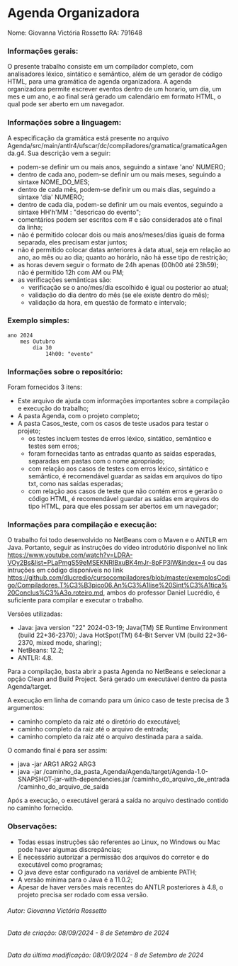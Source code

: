 # Agenda Organizadora

Nome: Giovanna Victória Rossetto
RA: 791648

### Informações gerais:
O presente trabalho consiste em um compilador completo, com analisadores léxico, sintático e semântico, além de um gerador de código HTML, para uma gramática de agenda organizadora.
A agenda organizadora permite escrever eventos dentro de um horario, um dia, um mes e um ano, e ao final será gerado um calendário em formato HTML, o qual pode ser aberto em um navegador.

### Informações sobre a linguagem:
A especificação da gramática está presente no arquivo Agenda/src/main/antlr4/ufscar/dc/compiladores/gramatica/gramaticaAgenda.g4. Sua descrição vem a seguir:
- podem-se definir um ou mais anos, seguindo a sintaxe 'ano' NUMERO;
- dentro de cada ano, podem-se definir um ou mais meses, seguindo a sintaxe NOME_DO_MES;
- dentro de cada mês, podem-se definir um ou mais dias, seguindo a sintaxe 'dia' NUMERO;
- dentro de cada dia, podem-se definir um ou mais eventos, seguindo a sintaxe HH'h'MM : "descricao do evento";
- comentários podem ser escritos com # e são considerados até o final da linha;
- não é permitido colocar dois ou mais anos/meses/dias iguais de forma separada, eles precisam estar juntos;
- não é permitido colocar datas anteriores à data atual, seja em relação ao ano, ao mês ou ao dia; quanto ao horário, não há esse tipo de restrição;
- as horas devem seguir o formato de 24h apenas (00h00 até 23h59); não é permitido 12h com AM ou PM;
- as verificações semânticas são:
	- verificação se o ano/mes/dia escolhido é igual ou posterior ao atual;
	- validação do dia dentro do mês (se ele existe dentro do mês);
	- validação da hora, em questão de formato e intervalo;

### Exemplo simples:
	ano 2024
		mes Outubro
			dia 30
				14h00: "evento"

### Informações sobre o repositório:
Foram fornecidos 3 itens:
- Este arquivo de ajuda com informações importantes sobre a compilação e execução do trabalho;
- A pasta Agenda, com o projeto completo;
- A pasta Casos_teste, com os casos de teste usados para testar o projeto;
	- os testes incluem testes de erros léxico, sintático, semântico e testes sem erros;
	- foram fornecidas tanto as entradas quanto as saidas esperadas, separadas em pastas com o nome apropriado;
   	- com relação aos casos de testes com erros léxico, sintático e semântico, é recomendável guardar as saídas em arquivos do tipo txt, como nas saídas esperadas;
  	- com relação aos casos de teste que não contém erros e gerarão o código HTML, é recomendável guardar as saídas em arquivos do tipo HTML, para que eles possam ser abertos em um navegador;


### Informações para compilação e execução:
O trabalho foi todo desenvolvido no NetBeans com o Maven e o ANTLR em Java. Portanto, seguir as instruções do vídeo introdutório disponível no link https://www.youtube.com/watch?v=LDRA-VOy2Bs&list=PLaPmgS59eMSEKNRIBxuBK4mJr-8pFP3lW&index=4 ou das intruções em código disponíveis no link https://github.com/dlucredio/cursocompiladores/blob/master/exemplosCodigo/Compiladores.T%C3%B3pico06.An%C3%A1lise%20Sint%C3%A1tica%20Conclus%C3%A3o.roteiro.md, ambos do professor Daniel Lucrédio, é suficiente para compilar e executar o trabalho.

Versões utilizadas:
- Java: java version "22" 2024-03-19;
	Java(TM) SE Runtime Environment (build 22+36-2370);
	Java HotSpot(TM) 64-Bit Server VM (build 22+36-2370, mixed mode, sharing);
- NetBeans: 12.2;
- ANTLR: 4.8.
	
Para a compilação, basta abrir a pasta Agenda no NetBeans e selecionar a opção Clean and Build Project. Será gerado um executável dentro da pasta Agenda/target.

A execução em linha de comando para um único caso de teste precisa de 3 argumentos:
- caminho completo da raiz até o diretório do executável;
- caminho completo da raiz até o arquivo de entrada;
- caminho completo da raiz até o arquivo destinada para a saída.

O comando final é para ser assim:
- java -jar ARG1 ARG2 ARG3
- java -jar /caminho_da_pasta_Agenda/Agenda/target/Agenda-1.0-SNAPSHOT-jar-with-dependencies.jar /caminho_do_arquivo_de_entrada /caminho_do_arquivo_de_saida

Após a execução, o executável gerará a saída no arquivo destinado contido no caminho fornecido.

### Observações:
- Todas essas instruções são referentes ao Linux, no Windows ou Mac pode haver algumas discrepâncias;
- É necessário autorizar a permissão dos arquivos do corretor e do executável como programas;
- O java deve estar configurado na variável de ambiente PATH;
- A versão mínima para o Java é a 11.0.2;
- Apesar de haver versões mais recentes do ANTLR posteriores à 4.8, o projeto precisa ser rodado com essa versão.

###### Autor: Giovanna Victória Rossetto
###### Data de criação: 08/09/2024 - 8 de Setembro de 2024
###### Data da última modificação: 08/09/2024 - 8 de Setembro de 2024
